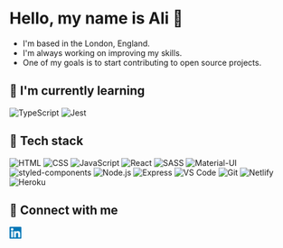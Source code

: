 # Hello, my name is Ali 👋

- I'm based in the London, England.
- I'm always working on improving my skills.
- One of my goals is to start contributing to open source projects.

## 🌱 I'm currently learning

![TypeScript](https://img.shields.io/badge/TypeScript-007ACC?style=for-the-badge&logo=typescript&logoColor=white) ![Jest](https://img.shields.io/badge/Jest-C21325?style=for-the-badge&logo=jest&logoColor=white)

## 💼 Tech stack

![HTML](https://img.shields.io/badge/HTML5-E34F26?style=for-the-badge&logo=html5&logoColor=white) ![CSS](https://img.shields.io/badge/-css3-1572B6?&style=for-the-badge&logo=css3&logoColor=white) ![JavaScript](https://img.shields.io/badge/-javascript-F7DF1E?&style=for-the-badge&logo=javascript&logoColor=black) ![React](https://img.shields.io/badge/-React.JS-grey?&style=for-the-badge&logo=react&logoColor=61DAFB) ![SASS](https://img.shields.io/badge/Sass-CC6699?style=for-the-badge&logo=sass&logoColor=white)  ![Material-UI](https://img.shields.io/badge/material--ui-blue?style=for-the-badge&logo=mui&logoColor=white) ![styled-components](https://img.shields.io/badge/styled--components-DB7093?style=for-the-badge&logo=styled-components&logoColor=white)  ![Node.js](https://img.shields.io/badge/Node.js-339933?style=for-the-badge&logo=nodedotjs&logoColor=white) ![Express](https://img.shields.io/badge/Express.js-000000?style=for-the-badge&logo=express&logoColor=white) ![VS Code](https://img.shields.io/badge/-VSCode-007ACC?&style=for-the-badge&logo=visual-studio-code&logoColor=white) ![Git](https://img.shields.io/badge/-Git-F05032?&style=for-the-badge&logo=git&logoColor=white) ![Netlify](https://img.shields.io/badge/Netlify-00C7B7?style=for-the-badge&logo=netlify&logoColor=white) ![Heroku](https://img.shields.io/badge/Heroku-purple?style=for-the-badge&logo=heroku&logoColor=white)

## 🤝 Connect with me

<a href="https://www.linkedin.com/in/aliaih"><img align="left" src="images/linkedin.svg" alt="Ali Ibrahim | LinkedIn" width="21px"/></a>